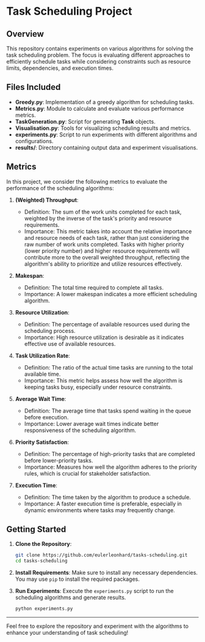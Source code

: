 # Task Scheduling Project

## Overview
This repository contains experiments on various algorithms for solving the task scheduling problem. The focus is evaluating different approaches to efficiently schedule tasks while considering constraints such as resource limits, dependencies, and execution times.

## Files Included
- **Greedy.py**: Implementation of a greedy algorithm for scheduling tasks.
- **Metrics.py**: Module to calculate and evaluate various performance metrics.
- **TaskGeneration.py**: Script for generating **Task** objects.
- **Visualisation.py**: Tools for visualizing scheduling results and metrics.
- **experiments.py**: Script to run experiments with different algorithms and configurations.
- **results/**: Directory containing output data and experiment visualisations.

## Metrics
In this project, we consider the following metrics to evaluate the performance of the scheduling algorithms:

1. **(Weighted) Throughput**:
   - Definition: The sum of the work units completed for each task, weighted by the inverse of the task's priority and resource requirements.
   - Importance: This metric takes into account the relative importance and resource needs of each task, rather than just considering the raw number of work units completed. Tasks with higher priority (lower priority number) and higher resource requirements will contribute more to the overall weighted throughput, reflecting the algorithm's ability to prioritize and utilize resources effectively.

2. **Makespan**:
   - Definition: The total time required to complete all tasks.
   - Importance: A lower makespan indicates a more efficient scheduling algorithm.

3. **Resource Utilization**:
   - Definition: The percentage of available resources used during the scheduling process.
   - Importance: High resource utilization is desirable as it indicates effective use of available resources.

4. **Task Utilization Rate**:
   - Definition: The ratio of the actual time tasks are running to the total available time.
   - Importance: This metric helps assess how well the algorithm is keeping tasks busy, especially under resource constraints.

5. **Average Wait Time**:
   - Definition: The average time that tasks spend waiting in the queue before execution.
   - Importance: Lower average wait times indicate better responsiveness of the scheduling algorithm.
  
6. **Priority Satisfaction**:
   - Definition: The percentage of high-priority tasks that are completed before lower-priority tasks.
   - Importance: Measures how well the algorithm adheres to the priority rules, which is crucial for stakeholder satisfaction.

7. **Execution Time**:
   - Definition: The time taken by the algorithm to produce a schedule.
   - Importance: A faster execution time is preferable, especially in dynamic environments where tasks may frequently change.

## Getting Started
1. **Clone the Repository**:
   ```bash
   git clone https://github.com/eulerleonhard/tasks-scheduling.git
   cd tasks-scheduling
   ```

2. **Install Requirements**:
   Make sure to install any necessary dependencies. You may use `pip` to install the required packages.

3. **Run Experiments**:
   Execute the `experiments.py` script to run the scheduling algorithms and generate results.
   ```bash
   python experiments.py
   ```

---

Feel free to explore the repository and experiment with the algorithms to enhance your understanding of task scheduling!
